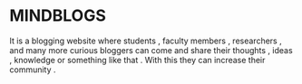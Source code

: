# MINDBLOGS
It is a blogging website where students , faculty members , researchers , and many more curious bloggers can come and share their thoughts , ideas , knowledge or something like that . With this they can increase their community . 
